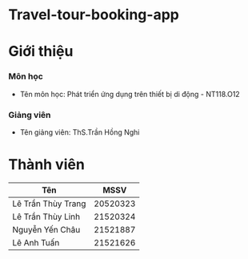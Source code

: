 # Travel-tour-booking-app
# Giới thiệu
### Môn học
- Tên môn học: Phát triển ứng dụng trên thiết bị di động - NT118.O12
### Giảng viên
- Tên giảng viên: ThS.Trần Hồng Nghi
# Thành viên
| Tên        |MSSV          | 
| ------------- |-------------| 
| Lê Trần Thùy Trang      |20520323|
| Lê Trần Thùy Linh      |21520324|
| Nguyễn Yến Châu      |21521887|
| Lê Anh Tuấn      |21521626|
